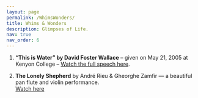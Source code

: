```yaml
---
layout: page
permalink: /WhimsWonders/
title: Whims & Wonders
description: Glimpses of Life.
nav: true
nav_order: 6
---
```


1. **“This is Water” by David Foster Wallace** – given on May 21, 2005 at Kenyon College – [Watch the full speech here](https://www.youtube.com/watch?v=DCbGM4mqEVw&t=1028s).

2. **The Lonely Shepherd** by André Rieu & Gheorghe Zamfir — a beautiful pan flute and violin performance.  
[Watch here](https://www.youtube.com/watch?v=orL-w2QBiN8)

